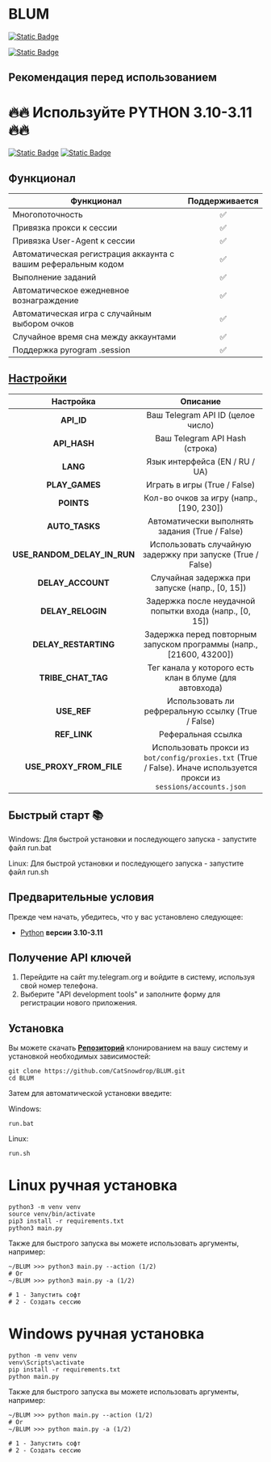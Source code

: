 # BLUM

[![Static Badge](https://img.shields.io/badge/Telegram-BOT-Link?style=for-the-badge&logo=Telegram&logoColor=white&logoSize=auto&color=blue)](https://t.me/BLUMOG_bot/BLUM?startapp=8ppTr9Ft)

[![Static Badge](https://img.shields.io/badge/My_Telegram_Сhannel-@CryptoCats__tg-Link?style=for-the-badge&logo=Telegram&logoColor=white&logoSize=auto&color=blue)](https://t.me/CryptoCats_tg)

## Рекомендация перед использованием

# 🔥🔥 Используйте PYTHON 3.10-3.11 🔥🔥

[![Static Badge](https://img.shields.io/badge/README_in_Ukrainian_available-README_%D0%A3%D0%BA%D1%80%D0%B0%D1%97%D0%BD%D1%81%D1%8C%D0%BA%D0%BE%D1%8E_%D0%BC%D0%BE%D0%B2%D0%BE%D1%8E-blue.svg?style=for-the-badge&logo=data:image/svg+xml;base64,PHN2ZyB4bWxucz0iaHR0cDovL3d3dy53My5vcmcvMjAwMC9zdmciIHdpZHRoPSIxMjAwIiBoZWlnaHQ9IjgwMCI+DQo8cmVjdCB3aWR0aD0iMTIwMCIgaGVpZ2h0PSI4MDAiIGZpbGw9IiMwMDU3QjciLz4NCjxyZWN0IHdpZHRoPSIxMjAwIiBoZWlnaHQ9IjQwMCIgeT0iNDAwIiBmaWxsPSIjRkZENzAwIi8+DQo8L3N2Zz4=)](README-UA.md)
[![Static Badge](https://img.shields.io/badge/README_in_russian_available-README_%D0%BD%D0%B0_%D1%80%D1%83%D1%81%D1%81%D0%BA%D0%BE%D0%BC_%D1%8F%D0%B7%D1%8B%D0%BA%D0%B5-blue?style=for-the-badge)](README-RU.md)


## Функционал
| Функционал                                                     | Поддерживается |
|----------------------------------------------------------------|:---------:|
| Многопоточность                                                |     ✅     |
| Привязка прокси к сессии                                       |     ✅     |
| Привязка User-Agent к сессии                                   |     ✅     |
| Автоматическая регистрация аккаунта с вашим реферальным кодом  |     ✅     |
| Выполнение заданий		 	              			         |     ✅     |
| Автоматическое ежедневное вознаграждение		           	     |     ✅     |
| Автоматическая игра с случайным выбором очков		             |     ✅     |
| Случайное время сна между аккаунтами                           |     ✅     |
| Поддержка pyrogram .session                                    |     ✅     |

## [Настройки](https://github.com/CatSnowdrop/BLUM/blob/main/.env-example/)
|           Настройка           |                                       Описание                                        |
|:-----------------------------:|:-------------------------------------------------------------------------------------:|
|         **API_ID**            |        Ваш Telegram API ID (целое число)                                              |
|         **API_HASH**          |        Ваш Telegram API Hash (строка)                                                 |
|          **LANG**             |        Язык интерфейса (EN / RU / UA)		                                            |
|        **PLAY_GAMES**         |        Играть в игры (True / False)       					                        |
|          **POINTS**           |        Кол-во очков за игру (напр., [190, 230])                          			    |
|        **AUTO_TASKS**         |        Автоматически выполнять задания (True / False)                                 |
|  **USE_RANDOM_DELAY_IN_RUN**  |        Использовать случайную задержку при запуске (True / False)                     |
|      **DELAY_ACCOUNT**        |        Случайная задержка при запуске (напр., [0, 15])                                |
|      **DELAY_RELOGIN**        |        Задержка после неудачной попытки входа (напр., [0, 15])                        |
|    **DELAY_RESTARTING**       |        Задержка перед повторным запуском программы (напр., [21600, 43200])            |
|     **TRIBE_CHAT_TAG**        |        Тег канала у которого есть клан в блуме (для автовхода)            		    |
|         **USE_REF**           |        Использовать ли рефреральную ссылку (True / False)                             |
|         **REF_LINK**          |        Реферальная ссылка				                                                |
|  **USE_PROXY_FROM_FILE**      |        Использовать прокси из `bot/config/proxies.txt` (True / False). Иначе используется прокси из `sessions/accounts.json`|


## Быстрый старт 📚
Windows: Для быстрой установки и последующего запуска - запустите файл run.bat

Linux: Для быстрой установки и последующего запуска - запустите файл run.sh

## Предварительные условия
Прежде чем начать, убедитесь, что у вас установлено следующее:
- [Python](https://www.python.org/downloads/) **версии 3.10-3.11**

## Получение API ключей
1. Перейдите на сайт my.telegram.org и войдите в систему, используя свой номер телефона.
2. Выберите "API development tools" и заполните форму для регистрации нового приложения.

## Установка
Вы можете скачать [**Репозиторий**](https://github.com/CatSnowdrop/BLUM) клонированием на вашу систему и установкой необходимых зависимостей:
```shell
git clone https://github.com/CatSnowdrop/BLUM.git
cd BLUM
```

Затем для автоматической установки введите:

Windows:
```shell
run.bat
```

Linux:
```shell
run.sh
```


# Linux ручная установка
```shell
python3 -m venv venv
source venv/bin/activate
pip3 install -r requirements.txt
python3 main.py
```

Также для быстрого запуска вы можете использовать аргументы, например:
```shell
~/BLUM >>> python3 main.py --action (1/2)
# Or
~/BLUM >>> python3 main.py -a (1/2)

# 1 - Запустить софт
# 2 - Создать сессию
```

# Windows ручная установка
```shell
python -m venv venv
venv\Scripts\activate
pip install -r requirements.txt
python main.py
```

Также для быстрого запуска вы можете использовать аргументы, например:
```shell
~/BLUM >>> python main.py --action (1/2)
# Or
~/BLUM >>> python main.py -a (1/2)

# 1 - Запустить софт
# 2 - Создать сессию
```
